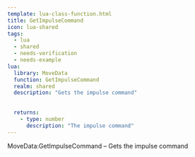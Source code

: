 ```yaml
---
template: lua-class-function.html
title: GetImpulseCommand
icon: lua-shared
tags:
  - lua
  - shared
  - needs-verification
  - needs-example
lua:
  library: MoveData
  function: GetImpulseCommand
  realm: shared
  description: "Gets the impulse command"
  
  
  returns:
    - type: number
      description: "The impulse command"
---
```


<div class="lua__search__keywords">
MoveData:GetImpulseCommand &#x2013; Gets the impulse command
</div>

